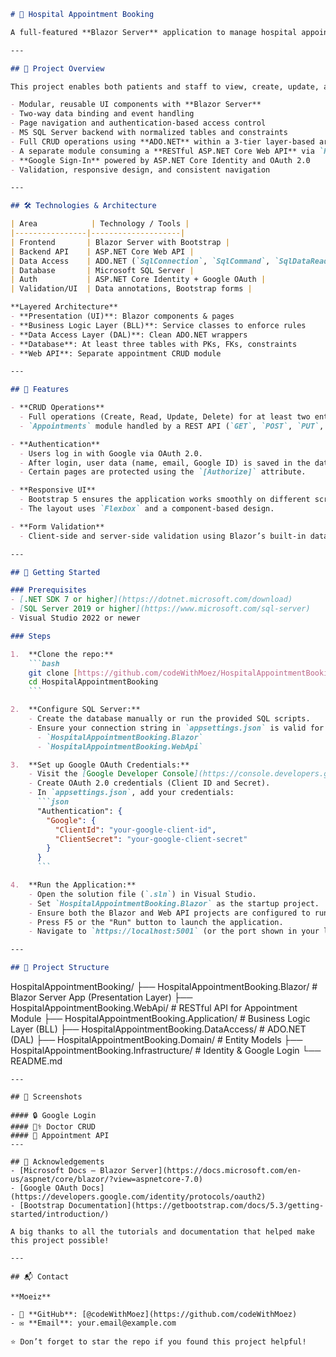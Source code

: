 ````markdown
# 🏥 Hospital Appointment Booking

A full-featured **Blazor Server** application to manage hospital appointments, built with clean 3-tier architecture, SQL Server integration, and Google OAuth authentication.

---

## 📌 Project Overview

This project enables both patients and staff to view, create, update, and manage appointments via a modern, responsive UI. Key features include:

- Modular, reusable UI components with **Blazor Server**
- Two-way data binding and event handling
- Page navigation and authentication-based access control
- MS SQL Server backend with normalized tables and constraints
- Full CRUD operations using **ADO.NET** within a 3-tier layer-based architecture
- A separate module consuming a **RESTful ASP.NET Core Web API** via `HttpClient`
- **Google Sign-In** powered by ASP.NET Core Identity and OAuth 2.0
- Validation, responsive design, and consistent navigation

---

## 🛠️ Technologies & Architecture

| Area            | Technology / Tools |
|----------------|--------------------|
| Frontend       | Blazor Server with Bootstrap |
| Backend API    | ASP.NET Core Web API |
| Data Access    | ADO.NET (`SqlConnection`, `SqlCommand`, `SqlDataReader`) |
| Database       | Microsoft SQL Server |
| Auth           | ASP.NET Core Identity + Google OAuth |
| Validation/UI  | Data annotations, Bootstrap forms |

**Layered Architecture**
- **Presentation (UI)**: Blazor components & pages
- **Business Logic Layer (BLL)**: Service classes to enforce rules
- **Data Access Layer (DAL)**: Clean ADO.NET wrappers
- **Database**: At least three tables with PKs, FKs, constraints
- **Web API**: Separate appointment CRUD module

---

## 🔑 Features

- **CRUD Operations**
  - Full operations (Create, Read, Update, Delete) for at least two entities (`Doctors`, `Patients`) with ADO.NET in a 3-tier model.
  - `Appointments` module handled by a REST API (`GET`, `POST`, `PUT`, `DELETE`), consumed with `HttpClient`.

- **Authentication**
  - Users log in with Google via OAuth 2.0.
  - After login, user data (name, email, Google ID) is saved in the database if not already present.
  - Certain pages are protected using the `[Authorize]` attribute.

- **Responsive UI**
  - Bootstrap 5 ensures the application works smoothly on different screen sizes.
  - The layout uses `Flexbox` and a component-based design.

- **Form Validation**
  - Client-side and server-side validation using Blazor’s built-in data annotations and `ValidationSummary`.

---

## 🚀 Getting Started

### Prerequisites
- [.NET SDK 7 or higher](https://dotnet.microsoft.com/download)
- [SQL Server 2019 or higher](https://www.microsoft.com/sql-server)
- Visual Studio 2022 or newer

### Steps

1.  **Clone the repo:**
    ```bash
    git clone [https://github.com/codeWithMoez/HospitalAppointmentBooking.git](https://github.com/codeWithMoez/HospitalAppointmentBooking.git)
    cd HospitalAppointmentBooking
    ```

2.  **Configure SQL Server:**
    - Create the database manually or run the provided SQL scripts.
    - Ensure your connection string in `appsettings.json` is valid for both:
      - `HospitalAppointmentBooking.Blazor`
      - `HospitalAppointmentBooking.WebApi`

3.  **Set up Google OAuth Credentials:**
    - Visit the [Google Developer Console](https://console.developers.google.com/).
    - Create OAuth 2.0 credentials (Client ID and Secret).
    - In `appsettings.json`, add your credentials:
      ```json
      "Authentication": {
        "Google": {
          "ClientId": "your-google-client-id",
          "ClientSecret": "your-google-client-secret"
        }
      }
      ```

4.  **Run the Application:**
    - Open the solution file (`.sln`) in Visual Studio.
    - Set `HospitalAppointmentBooking.Blazor` as the startup project.
    - Ensure both the Blazor and Web API projects are configured to run simultaneously.
    - Press F5 or the "Run" button to launch the application.
    - Navigate to `https://localhost:5001` (or the port shown in your launch settings).

---

## 📂 Project Structure
````

HospitalAppointmentBooking/
├── HospitalAppointmentBooking.Blazor/      \# Blazor Server App (Presentation Layer)
├── HospitalAppointmentBooking.WebApi/      \# RESTful API for Appointment Module
├── HospitalAppointmentBooking.Application/ \# Business Logic Layer (BLL)
├── HospitalAppointmentBooking.DataAccess/  \# ADO.NET (DAL)
├── HospitalAppointmentBooking.Domain/      \# Entity Models
├── HospitalAppointmentBooking.Infrastructure/ \# Identity & Google Login
└── README.md

```
---

## 📸 Screenshots

#### 🔒 Google Login
#### 👨‍⚕️ Doctor CRUD
#### 📅 Appointment API
---

## 🙌 Acknowledgements
- [Microsoft Docs – Blazor Server](https://docs.microsoft.com/en-us/aspnet/core/blazor/?view=aspnetcore-7.0)
- [Google OAuth Docs](https://developers.google.com/identity/protocols/oauth2)
- [Bootstrap Documentation](https://getbootstrap.com/docs/5.3/getting-started/introduction/)

A big thanks to all the tutorials and documentation that helped make this project possible!

---

## 📬 Contact

**Moeiz**

- 🔗 **GitHub**: [@codeWithMoez](https://github.com/codeWithMoez)
- ✉️ **Email**: your.email@example.com

⭐ Don’t forget to star the repo if you found this project helpful!
```
